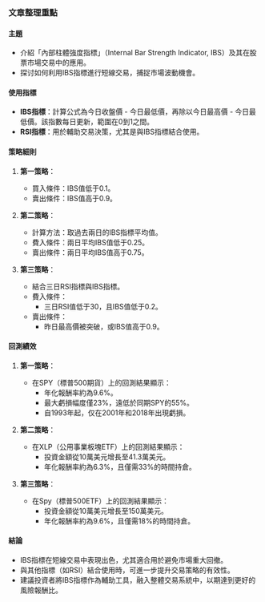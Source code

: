 ### 文章整理重點

#### 主題
- 介紹「內部柱體強度指標」（Internal Bar Strength Indicator, IBS）及其在股票市場交易中的應用。
- 探讨如何利用IBS指標進行短線交易，捕捉市場波動機會。

#### 使用指標
- **IBS指標**：計算公式為今日收盤價 - 今日最低價，再除以今日最高價 - 今日最低價。該指數每日更新，範圍在0到1之間。
- **RSI指標**：用於輔助交易決策，尤其是與IBS指標結合使用。

#### 策略細則
1. **第一策略**：
   - 買入條件：IBS值低于0.1。
   - 賣出條件：IBS值高于0.9。
   
2. **第二策略**：
   - 計算方法：取過去兩日的IBS指標平均值。
   - 費入條件：兩日平均IBS值低于0.25。
   - 賣出條件：兩日平均IBS值高于0.75。

3. **第三策略**：
   - 結合三日RSI指標與IBS指標。
   - 費入條件：
     - 三日RSI值低于30，且IBS值低于0.2。
   - 賣出條件：
     - 昨日最高價被突破，或IBS值高于0.9。

#### 回測績效
1. **第一策略**：
   - 在SPY（標普500期貨）上的回測結果顯示：
     - 年化報酬率約為9.6%。
     - 最大虧損幅度僅23%，遠低於同期SPY的55%。
     - 自1993年起，仅在2001年和2018年出現虧損。

2. **第二策略**：
   - 在XLP（公用事業板塊ETF）上的回測結果顯示：
     - 投資金額從10萬美元增長至41.3萬美元。
     - 年化報酬率約為6.3%，且僅需33%的時間持倉。

3. **第三策略**：
   - 在Spy（標普500ETF）上的回測結果顯示：
     - 投資金額從10萬美元增長至150萬美元。
     - 年化報酬率約為9.6%，且僅需18%的時間持倉。

#### 結論
- IBS指標在短線交易中表現出色，尤其適合用於避免市場重大回撤。
- 與其他指標（如RSI）結合使用時，可進一步提升交易策略的有效性。
- 建議投資者將IBS指標作為輔助工具，融入整體交易系統中，以期達到更好的風險報酬比。
